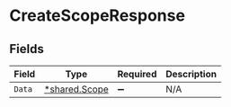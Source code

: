# CreateScopeResponse


## Fields

| Field                                                | Type                                                 | Required                                             | Description                                          |
| ---------------------------------------------------- | ---------------------------------------------------- | ---------------------------------------------------- | ---------------------------------------------------- |
| `Data`                                               | [*shared.Scope](../../../pkg/models/shared/scope.md) | :heavy_minus_sign:                                   | N/A                                                  |